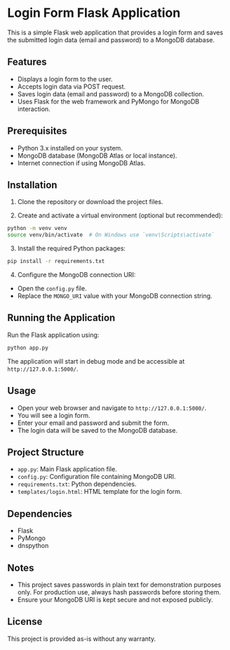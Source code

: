 # Login Form Flask Application

This is a simple Flask web application that provides a login form and saves the submitted login data (email and password) to a MongoDB database.

## Features

- Displays a login form to the user.
- Accepts login data via POST request.
- Saves login data (email and password) to a MongoDB collection.
- Uses Flask for the web framework and PyMongo for MongoDB interaction.

## Prerequisites

- Python 3.x installed on your system.
- MongoDB database (MongoDB Atlas or local instance).
- Internet connection if using MongoDB Atlas.

## Installation

1. Clone the repository or download the project files.

2. Create and activate a virtual environment (optional but recommended):

```bash
python -m venv venv
source venv/bin/activate  # On Windows use `venv\Scripts\activate`
```

3. Install the required Python packages:

```bash
pip install -r requirements.txt
```

4. Configure the MongoDB connection URI:

- Open the `config.py` file.
- Replace the `MONGO_URI` value with your MongoDB connection string.

## Running the Application

Run the Flask application using:

```bash
python app.py
```

The application will start in debug mode and be accessible at `http://127.0.0.1:5000/`.

## Usage

- Open your web browser and navigate to `http://127.0.0.1:5000/`.
- You will see a login form.
- Enter your email and password and submit the form.
- The login data will be saved to the MongoDB database.

## Project Structure

- `app.py`: Main Flask application file.
- `config.py`: Configuration file containing MongoDB URI.
- `requirements.txt`: Python dependencies.
- `templates/login.html`: HTML template for the login form.

## Dependencies

- Flask
- PyMongo
- dnspython

## Notes

- This project saves passwords in plain text for demonstration purposes only. For production use, always hash passwords before storing them.
- Ensure your MongoDB URI is kept secure and not exposed publicly.

## License

This project is provided as-is without any warranty.
